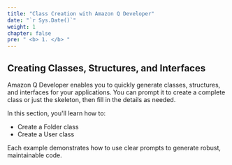 ```yaml
---
title: "Class Creation with Amazon Q Developer"
date: "`r Sys.Date()`"
weight: 1
chapter: false
pre: " <b> 1. </b> "
---
```


## Creating Classes, Structures, and Interfaces

Amazon Q Developer enables you to quickly generate classes, structures, and interfaces for your applications. You can prompt it to create a complete class or just the skeleton, then fill in the details as needed.

In this section, you'll learn how to:
- Create a Folder class
- Create a User class

Each example demonstrates how to use clear prompts to generate robust, maintainable code.

